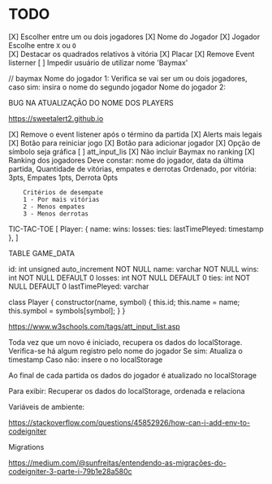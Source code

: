 # TODO

[X] Escolher entre um ou dois jogadores
[X] Nome do Jogador 
[X] Jogador Escolhe entre `X` ou `O`  
[X] Destacar os quadrados relativos à vitória 
[X] Placar
[X] Remove Event listerner
[ ] Impedir usuário de utilizar nome 'Baymax'

// baymax
Nome do jogador 1: 
Verifica se vai ser um ou dois jogadores, caso sim: insira o nome do segundo jogador 
Nome do jogador 2:


BUG NA ATUALIZAÇÃO DO NOME DOS PLAYERS

https://sweetalert2.github.io

[X] Remove o event listener após o término da partida
[X] Alerts mais legais
[X] Botão para reiniciar jogo
[X] Botão para adicionar jogador 
[X] Opção de símbolo seja gráfica
[ ] att_input_lis
[X] Não incluir Baymax no ranking
[X] Ranking dos jogadores
    Deve constar:
        nome do jogador, data da última partida, Quantidade de vitórias, empates e derrotas 
        Ordenado, por vitória: 3pts, Empates 1pts, Derrota 0pts

        Critérios de desempate 
        1 - Por mais vitórias 
        2 - Menos empates 
        3 - Menos derrotas

TIC-TAC-TOE [
    Player: {
        name: 
        wins: 
        losses:
        ties:
        lastTimePleyed: timestamp
    }, 
]


TABLE GAME_DATA

id: int unsigned auto_increment NOT NULL
name: varchar NOT NULL
wins: int NOT NULL DEFAULT 0
losses: int NOT NULL DEFAULT 0
ties: int NOT NULL DEFAULT 0
lastTimePleyed: varchar


class Player {
    constructor(name, symbol) {
        this.id;
        this.name = name;
        this.symbol = symbols[symbol];
    }
}

https://www.w3schools.com/tags/att_input_list.asp

Toda vez que um novo é iniciado, recupera os dados do localStorage. 
Verifica-se há algum registro pelo nome do jogador
    Se sim: 
        Atualiza o timestamp
    Caso não:
        insere o no localStorage  

Ao final de cada partida os dados do jogador é atualizado no localStorage


Para exibir:
    Recuperar os dados do localStorage, ordenada e relaciona



Variáveis de ambiente:

https://stackoverflow.com/questions/45852926/how-can-i-add-env-to-codeigniter

Migrations

https://medium.com/@sunfreitas/entendendo-as-migrações-do-codeigniter-3-parte-i-79b1e28a580c
